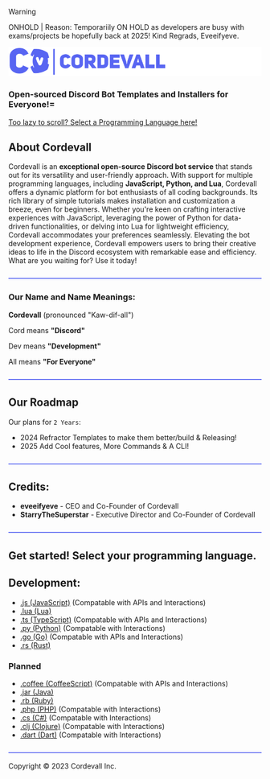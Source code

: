 > [!WARNING]
> ONHOLD | Reason: Temporariily ON HOLD as developers are busy with exams/projects be hopefully back at 2025! Kind Regrads, Eveeifyeve.
<img src="/assets/md/cordevallbannerblurple.png">

### Open-sourced Discord Bot Templates and Installers for Everyone!=

<a href="https://github.com/Cordevall/Cordevall/tree/Main#get-started-select-your-programming-language">Too lazy to scroll? Select a Programming Language here!</a>


## About Cordevall
Cordevall is an **exceptional open-source Discord bot service** that stands out for its versatility and user-friendly approach. With support for multiple programming languages, including **JavaScript, Python, and Lua**, Cordevall offers a dynamic platform for bot enthusiasts of all coding backgrounds. Its rich library of simple tutorials makes installation and customization a breeze, even for beginners. Whether you're keen on crafting interactive experiences with JavaScript, leveraging the power of Python for data-driven functionalities, or delving into Lua for lightweight efficiency, Cordevall accommodates your preferences seamlessly. Elevating the bot development experience, Cordevall empowers users to bring their creative ideas to life in the Discord ecosystem with remarkable ease and efficiency. What are you waiting for? Use it today!

<img src="/assets/md/dividers.png">

### Our Name and Name Meanings:

**Cordevall** (pronounced "Kaw-dif-all")

Cord means **"Discord"**

Dev means **"Development"**

All means **"For Everyone"**

<img src="./assets/md/dividers.png">

## Our Roadmap
Our plans for `2 Years`:
- 2024 Refractor Templates to make them better/build & Releasing!
- 2025 Add Cool features, More Commands & A CLI! 

<img src="/assets/md/dividers.png">

## Credits:
- **eveeifyeve** - CEO and Co-Founder of Cordevall
- **StarryTheSuperstar** - Executive Director and Co-Founder of Cordevall

<img src="/assets/md/dividers.png">

## Get started! Select your programming language.


## Development:
- <a href="https://github.com/Cordevall/JavaScript/tree/main#readme">.js (JavaScript)</a> (Compatable with APIs and Interactions)
- <a href="https://github.com/Cordevall/Lua/tree/main#readme">.lua (Lua)</a>
- <a href="https://github.com/Cordevall/TypeScript/tree/main#readme">.ts (TypeScript)</a> (Compatable with APIs and Interactions)
- <a href="https://github.com/Cordevall/Python/tree/main#readme">.py (Python)</a> (Compatable with Interactions)
- <a href="https://github.com/Cordevall/Go/tree/main#readme">.go (Go)</a> (Compatable with APIs and Interactions)
- <a href="https://github.com/Cordevall/Rust/tree/main#readme">.rs (Rust)</a>

### Planned
- <a href="https://github.com/Cordevall/CoffeeScript/tree/main#readme">.coffee (CoffeeScript)</a> (Compatable with APIs and Interactions)
- <a href="https://github.com/Cordevall/Java/tree/main#readme">.jar (Java)</a>
- <a href="https://github.com/Cordevall/Ruby/tree/main#readme">.rb (Ruby)</a>
- <a href="https://github.com/Cordevall/PHP/tree/main#readme">.php (PHP)</a> (Compatable with Interactions)
- <a href="https://github.com/Cordevall/C#/tree/main#readme">.cs (C#)</a> (Compatable with Interactions)
- <a href="https://github.com/Cordevall/Clojure/tree/main#readme">.clj (Clojure)</a> (Compatable with Interactions)
- <a href="https://github.com/Cordevall/Dart/tree/main#readme">.dart (Dart)</a> (Compatable with Interactions)

<img src="/assets/md/dividers.png">

Copyright © 2023 Cordevall Inc.
